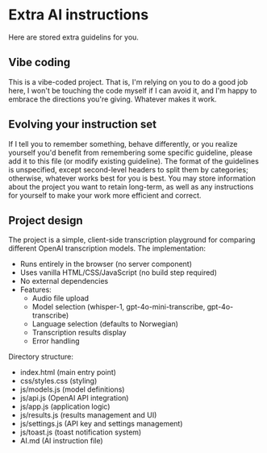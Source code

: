 # Extra AI instructions
Here are stored extra guidelins for you.

## Vibe coding
This is a vibe-coded project. That is, I'm relying on you to do a good job here, I won't be touching the code myself if I can avoid it,
and I'm happy to embrace the directions you're giving. Whatever makes it work.

## Evolving your instruction set
If I tell you to remember something, behave differently, or you realize yourself you'd benefit from remembering some specific guideline,
please add it to this file (or modify existing guideline). The format of the guidelines is unspecified, except second-level headers to split
them by categories; otherwise, whatever works best for you is best. You may store information about the project you want to retain long-term,
as well as any instructions for yourself to make your work more efficient and correct.

## Project design
The project is a simple, client-side transcription playground for comparing different OpenAI transcription models. The implementation:

- Runs entirely in the browser (no server component)
- Uses vanilla HTML/CSS/JavaScript (no build step required)
- No external dependencies
- Features:
  - Audio file upload
  - Model selection (whisper-1, gpt-4o-mini-transcribe, gpt-4o-transcribe)
  - Language selection (defaults to Norwegian)
  - Transcription results display
  - Error handling

Directory structure:
- index.html (main entry point)
- css/styles.css (styling)
- js/models.js (model definitions)
- js/api.js (OpenAI API integration)
- js/app.js (application logic)
- js/results.js (results management and UI)
- js/settings.js (API key and settings management)
- js/toast.js (toast notification system)
- AI.md (AI instruction file)

